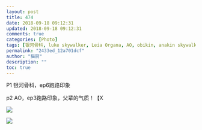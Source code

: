 ```yaml
---
layout: post
title: 474
date: 2018-09-18 09:12:31
updated: 2018-09-18 09:12:31
comments: true
categories: [Photo]
tags: [银河骨科, luke skywalker, Leia Organa, AO, obikin, anakin skywalker, obi-wan kenobi, 星球大战, star wars]
permalink: "2433ed_12a701dcf"
author: "猫厨"
description: ""
toc: true
---
```


<p>P1 银河骨科，ep6跑路印象</p> 
<p>p2 AO，ep3跑路印象，父辈的气质！【X</p>

![](/img/img_cVZNdzJtQk9JV2NuYU9SZEZQRHB6VHF3NG5TSmNBM0xzZ1loWWlXc1pxK01oYnFmMThScWtRPT0.jpg)

![](/img/img_cVZNdzJtQk9JV2NuYU9SZEZQRHB6YVRKK3ZDTHBLdXBid2xZc1lHeDdTbVpiaUc0alhVeUtRPT0.jpg)